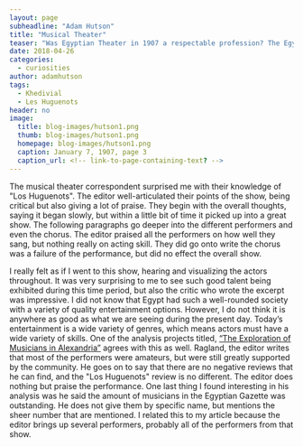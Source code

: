 ```yaml
---
layout: page
subheadline: "Adam Hutson"
title: "Musical Theater"
teaser: "Was Egyptian Theater in 1907 a respectable profession? The Egyptian Gazette dives deeper into this question."
date: 2018-04-26
categories:
  - curiosities
author: adamhutson
tags:
  - Khedivial
  - Les Huguenots
header: no
image:
  title: blog-images/hutson1.png
  thumb: blog-images/hutson1.png
  homepage: blog-images/hutson1.png
  caption: January 7, 1907, page 3
  caption_url: <!-- link-to-page-containing-text? -->
---
```

The musical theater correspondent surprised me with their knowledge of "Los Huguenots". The editor well-articulated their points of the show, being critical but also giving a lot of praise. They begin with the overall thoughts, saying it began slowly, but within a little bit of time it picked up into a great show. The following paragraphs go deeper into the different performers and even the chorus. The editor praised all the performers on how well they sang, but nothing really on acting skill. They did go onto write the chorus was a failure of the performance, but did no effect the overall show.

I really felt as if I went to this show, hearing and visualizing the actors throughout. It was very surprising to me to see such good talent being exhibited during this time period, but also the critic who wrote the excerpt was impressive. I did not know that Egypt had such a well-rounded society with a variety of quality entertainment options. However, I do not think it is anywhere as good as what we are seeing during the present day. Today’s entertainment is a wide variety of genres, which means actors must have a wide variety of skills. One of the analysis projects titled, [“The Exploration of Musicians in Alexandria”](https://dig-eg-gaz.github.io/analysis/2016/ragland-analysis) agrees with this as well. Ragland, the editor writes that most of the performers were amateurs, but were still greatly supported by the community. He goes on to say that there are no negative reviews that he can find, and the "Los Huguenots" review is no different. The editor does nothing but praise the performance. One last thing I found interesting in his analysis was he said the amount of musicians in the Egyptian Gazette was outstanding. He does not give them by specific name, but mentions the sheer number that are mentioned. I related this to my article because the editor brings up several performers, probably all of the performers from that show. 
